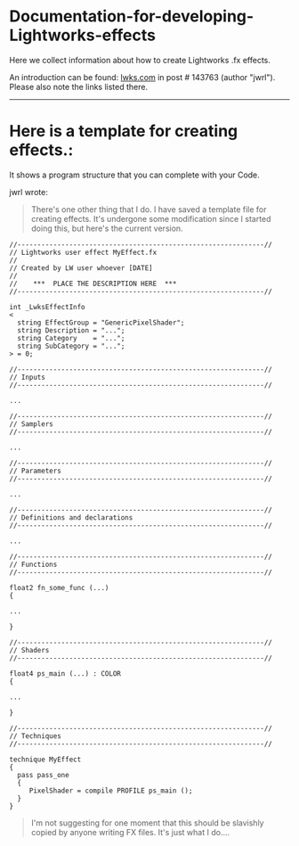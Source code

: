 # Documentation-for-developing-Lightworks-effects
Here we collect information about how to create Lightworks .fx effects.

An introduction can be found: [lwks.com](https://www.lwks.com/index.php?option=com_kunena&func=view&catid=7&id=143678&Itemid=81#143763) 
in post # 143763 (author "jwrl").  
Please also note the links listed there.  

 ---  
 
# Here is a template for creating effects.:
 It shows a program structure that you can complete with your Code.  
 
 jwrl wrote:
 > There's one other thing that I do. I have saved a template file for creating effects.
 > It's undergone some modification since I started doing this, but here's the current version.  
 
 ``` Code
 //--------------------------------------------------------------//
// Lightworks user effect MyEffect.fx
//
// Created by LW user whoever [DATE]
//
//    ***  PLACE THE DESCRIPTION HERE  ***
//--------------------------------------------------------------//

int _LwksEffectInfo
<
   string EffectGroup = "GenericPixelShader";
   string Description = "...";
   string Category    = "...";
   string SubCategory = "...";
> = 0;

//--------------------------------------------------------------//
// Inputs
//--------------------------------------------------------------//

...

//--------------------------------------------------------------//
// Samplers
//--------------------------------------------------------------//

...

//--------------------------------------------------------------//
// Parameters
//--------------------------------------------------------------//

...

//--------------------------------------------------------------//
// Definitions and declarations
//--------------------------------------------------------------//

...

//--------------------------------------------------------------//
// Functions
//--------------------------------------------------------------//

float2 fn_some_func (...)
{

...

}

//--------------------------------------------------------------//
// Shaders
//--------------------------------------------------------------//

float4 ps_main (...) : COLOR
{

...

}

//--------------------------------------------------------------//
// Techniques
//--------------------------------------------------------------//

technique MyEffect
{
   pass pass_one
   {
      PixelShader = compile PROFILE ps_main ();
   }
}
```  
> I'm not suggesting for one moment that this should be slavishly copied by anyone writing FX files. It's just what I do....
